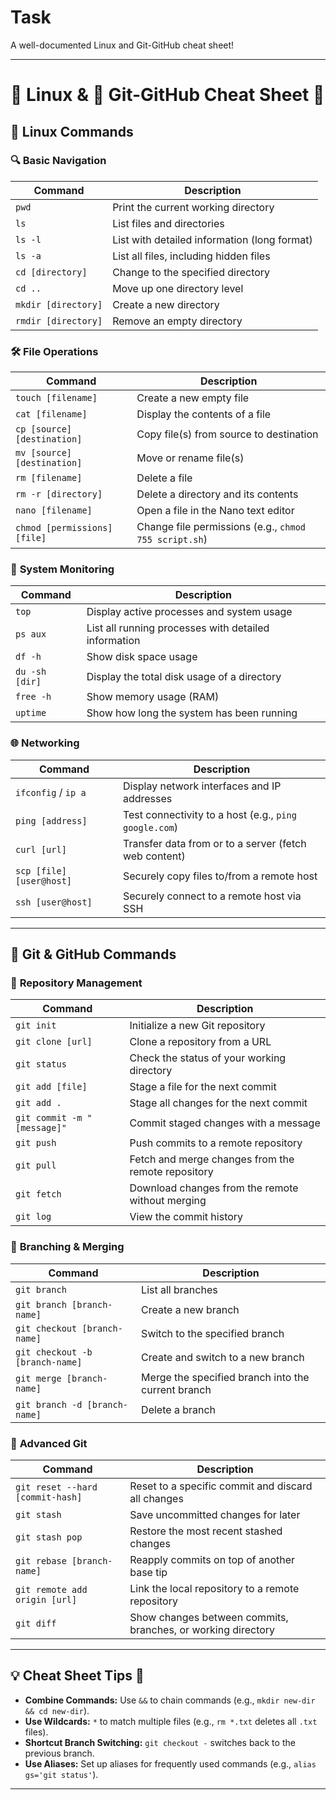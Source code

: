 # Task

A well-documented Linux and Git-GitHub cheat sheet!

---

# 🐧 **Linux & 🐙 Git-GitHub Cheat Sheet** 🌟

## 🐧 **Linux Commands**

### 🔍 **Basic Navigation**
| Command               | Description                                                |
|-----------------------|------------------------------------------------------------|
| `pwd`                 | Print the current working directory                        |
| `ls`                  | List files and directories                                 |
| `ls -l`               | List with detailed information (long format)               |
| `ls -a`               | List all files, including hidden files                     |
| `cd [directory]`      | Change to the specified directory                          |
| `cd ..`               | Move up one directory level                                |
| `mkdir [directory]`   | Create a new directory                                     |
| `rmdir [directory]`   | Remove an empty directory                                  |

### 🛠️ **File Operations**
| Command                      | Description                                                |
|------------------------------|------------------------------------------------------------|
| `touch [filename]`           | Create a new empty file                                    |
| `cat [filename]`             | Display the contents of a file                             |
| `cp [source] [destination]`  | Copy file(s) from source to destination                    |
| `mv [source] [destination]`  | Move or rename file(s)                                     |
| `rm [filename]`              | Delete a file                                              |
| `rm -r [directory]`          | Delete a directory and its contents                        |
| `nano [filename]`            | Open a file in the Nano text editor                        |
| `chmod [permissions] [file]` | Change file permissions (e.g., `chmod 755 script.sh`)      |

### 🔧 **System Monitoring**
| Command         | Description                                                    |
|-----------------|----------------------------------------------------------------|
| `top`           | Display active processes and system usage                      |
| `ps aux`        | List all running processes with detailed information           |
| `df -h`         | Show disk space usage                                          |
| `du -sh [dir]`  | Display the total disk usage of a directory                    |
| `free -h`       | Show memory usage (RAM)                                        |
| `uptime`        | Show how long the system has been running                      |

### 🌐 **Networking**
| Command                 | Description                                                        |
|-------------------------|--------------------------------------------------------------------|
| `ifconfig` / `ip a`     | Display network interfaces and IP addresses                        |
| `ping [address]`        | Test connectivity to a host (e.g., `ping google.com`)              |
| `curl [url]`            | Transfer data from or to a server (fetch web content)              |
| `scp [file] [user@host]`| Securely copy files to/from a remote host                          |
| `ssh [user@host]`       | Securely connect to a remote host via SSH                          |

---

## 🐙 **Git & GitHub Commands**

### 📂 **Repository Management**
| Command                        | Description                                                     |
|--------------------------------|-----------------------------------------------------------------|
| `git init`                     | Initialize a new Git repository                                 |
| `git clone [url]`              | Clone a repository from a URL                                   |
| `git status`                   | Check the status of your working directory                      |
| `git add [file]`               | Stage a file for the next commit                                |
| `git add .`                    | Stage all changes for the next commit                           |
| `git commit -m "[message]"`    | Commit staged changes with a message                            |
| `git push`                     | Push commits to a remote repository                             |
| `git pull`                     | Fetch and merge changes from the remote repository              |
| `git fetch`                    | Download changes from the remote without merging                |
| `git log`                      | View the commit history                                         |

### 🌳 **Branching & Merging**
| Command                         | Description                                                    |
|---------------------------------|----------------------------------------------------------------|
| `git branch`                    | List all branches                                              |
| `git branch [branch-name]`      | Create a new branch                                            |
| `git checkout [branch-name]`    | Switch to the specified branch                                 |
| `git checkout -b [branch-name]` | Create and switch to a new branch                              |
| `git merge [branch-name]`       | Merge the specified branch into the current branch             |
| `git branch -d [branch-name]`   | Delete a branch                                                |

### 🌟 **Advanced Git**
| Command                                      | Description                                                     |
|----------------------------------------------|-----------------------------------------------------------------|
| `git reset --hard [commit-hash]`             | Reset to a specific commit and discard all changes              |
| `git stash`                                 | Save uncommitted changes for later                              |
| `git stash pop`                             | Restore the most recent stashed changes                         |
| `git rebase [branch-name]`                  | Reapply commits on top of another base tip                      |
| `git remote add origin [url]`               | Link the local repository to a remote repository                |
| `git diff`                                  | Show changes between commits, branches, or working directory    |

---

## 💡 **Cheat Sheet Tips** 📌

- **Combine Commands:** Use `&&` to chain commands (e.g., `mkdir new-dir && cd new-dir`).
- **Use Wildcards:** `*` to match multiple files (e.g., `rm *.txt` deletes all `.txt` files).
- **Shortcut Branch Switching:** `git checkout -` switches back to the previous branch.
- **Use Aliases:** Set up aliases for frequently used commands (e.g., `alias gs='git status'`).

---

